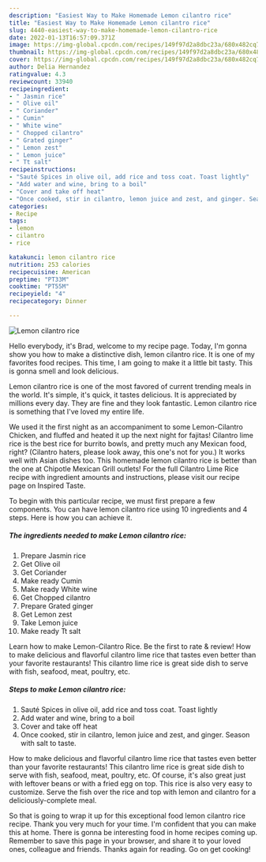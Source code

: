 ```yaml
---
description: "Easiest Way to Make Homemade Lemon cilantro rice"
title: "Easiest Way to Make Homemade Lemon cilantro rice"
slug: 4440-easiest-way-to-make-homemade-lemon-cilantro-rice
date: 2022-01-13T16:57:09.371Z
image: https://img-global.cpcdn.com/recipes/149f97d2a8dbc23a/680x482cq70/lemon-cilantro-rice-recipe-main-photo.jpg
thumbnail: https://img-global.cpcdn.com/recipes/149f97d2a8dbc23a/680x482cq70/lemon-cilantro-rice-recipe-main-photo.jpg
cover: https://img-global.cpcdn.com/recipes/149f97d2a8dbc23a/680x482cq70/lemon-cilantro-rice-recipe-main-photo.jpg
author: Delia Hernandez
ratingvalue: 4.3
reviewcount: 33940
recipeingredient:
- " Jasmin rice"
- " Olive oil"
- " Coriander"
- " Cumin"
- " White wine"
- " Chopped cilantro"
- " Grated ginger"
- " Lemon zest"
- " Lemon juice"
- " Tt salt"
recipeinstructions:
- "Sauté Spices in olive oil, add rice and toss coat. Toast lightly"
- "Add water and wine, bring to a boil"
- "Cover and take off heat"
- "Once cooked, stir in cilantro, lemon juice and zest, and ginger. Season with salt to taste."
categories:
- Recipe
tags:
- lemon
- cilantro
- rice

katakunci: lemon cilantro rice 
nutrition: 253 calories
recipecuisine: American
preptime: "PT33M"
cooktime: "PT55M"
recipeyield: "4"
recipecategory: Dinner

---
```



![Lemon cilantro rice](https://img-global.cpcdn.com/recipes/149f97d2a8dbc23a/680x482cq70/lemon-cilantro-rice-recipe-main-photo.jpg)

Hello everybody, it's Brad, welcome to my recipe page. Today, I'm gonna show you how to make a distinctive dish, lemon cilantro rice. It is one of my favorites food recipes. This time, I am going to make it a little bit tasty. This is gonna smell and look delicious.

Lemon cilantro rice is one of the most favored of current trending meals in the world. It's simple, it's quick, it tastes delicious. It is appreciated by millions every day. They are fine and they look fantastic. Lemon cilantro rice is something that I've loved my entire life.

We used it the first night as an accompaniment to some Lemon-Cilantro Chicken, and fluffed and heated it up the next night for fajitas! Cilantro lime rice is the best rice for burrito bowls, and pretty much any Mexican food, right? (Cilantro haters, please look away, this one&#39;s not for you.) It works well with Asian dishes too. This homemade lemon cilantro rice is better than the one at Chipotle Mexican Grill outlets! For the full Cilantro Lime Rice recipe with ingredient amounts and instructions, please visit our recipe page on Inspired Taste.


To begin with this particular recipe, we must first prepare a few components. You can have lemon cilantro rice using 10 ingredients and 4 steps. Here is how you can achieve it.

<!--inarticleads1-->

##### The ingredients needed to make Lemon cilantro rice:

1. Prepare  Jasmin rice
1. Get  Olive oil
1. Get  Coriander
1. Make ready  Cumin
1. Make ready  White wine
1. Get  Chopped cilantro
1. Prepare  Grated ginger
1. Get  Lemon zest
1. Take  Lemon juice
1. Make ready  Tt salt


Learn how to make Lemon-Cilantro Rice. Be the first to rate &amp; review! How to make delicious and flavorful cilantro lime rice that tastes even better than your favorite restaurants! This cilantro lime rice is great side dish to serve with fish, seafood, meat, poultry, etc. 

<!--inarticleads2-->

##### Steps to make Lemon cilantro rice:

1. Sauté Spices in olive oil, add rice and toss coat. Toast lightly
1. Add water and wine, bring to a boil
1. Cover and take off heat
1. Once cooked, stir in cilantro, lemon juice and zest, and ginger. Season with salt to taste.


How to make delicious and flavorful cilantro lime rice that tastes even better than your favorite restaurants! This cilantro lime rice is great side dish to serve with fish, seafood, meat, poultry, etc. Of course, it&#39;s also great just with leftover beans or with a fried egg on top. This rice is also very easy to customize. Serve the fish over the rice and top with lemon and cilantro for a deliciously-complete meal. 

So that is going to wrap it up for this exceptional food lemon cilantro rice recipe. Thank you very much for your time. I'm confident that you can make this at home. There is gonna be interesting food in home recipes coming up. Remember to save this page in your browser, and share it to your loved ones, colleague and friends. Thanks again for reading. Go on get cooking!
